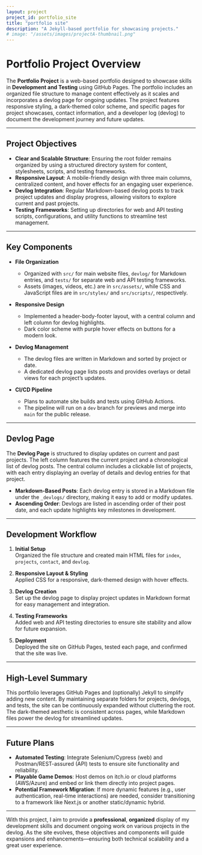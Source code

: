 ```yaml
---
layout: project
project_id: portfolio_site
title: "portfolio site"
description: "A Jekyll-based portfolio for showcasing projects."
# image: "/assets/images/projectA-thumbnail.png"
---
```


# Portfolio Project Overview

The **Portfolio Project** is a web-based portfolio designed to showcase skills in **Development and Testing** using GitHub Pages. The portfolio includes an organized file structure to manage content effectively as it scales and incorporates a devlog page for ongoing updates. The project features responsive styling, a dark-themed color scheme, and specific pages for project showcases, contact information, and a developer log (devlog) to document the development journey and future updates.

---

## Project Objectives

- **Clear and Scalable Structure**: Ensuring the root folder remains organized by using a structured directory system for content, stylesheets, scripts, and testing frameworks.  
- **Responsive Layout**: A mobile-friendly design with three main columns, centralized content, and hover effects for an engaging user experience.  
- **Devlog Integration**: Regular Markdown-based devlog posts to track project updates and display progress, allowing visitors to explore current and past projects.  
- **Testing Frameworks**: Setting up directories for web and API testing scripts, configurations, and utility functions to streamline test management.  

---

## Key Components

- **File Organization**  
  - Organized with `src/` for main website files, `devlog/` for Markdown entries, and `tests/` for separate web and API testing frameworks.  
  - Assets (images, videos, etc.) are in `src/assets/`, while CSS and JavaScript files are in `src/styles/` and `src/scripts/`, respectively.

- **Responsive Design**  
  - Implemented a header-body-footer layout, with a central column and left column for devlog highlights.  
  - Dark color scheme with purple hover effects on buttons for a modern look.

- **Devlog Management**  
  - The devlog files are written in Markdown and sorted by project or date.  
  - A dedicated devlog page lists posts and provides overlays or detail views for each project’s updates.

- **CI/CD Pipeline**  
  - Plans to automate site builds and tests using GitHub Actions.  
  - The pipeline will run on a `dev` branch for previews and merge into `main` for the public release.

---

## Devlog Page

The **Devlog Page** is structured to display updates on current and past projects. The left column features the current project and a chronological list of devlog posts. The central column includes a clickable list of projects, with each entry displaying an overlay of details and devlog entries for that project.

- **Markdown-Based Posts**: Each devlog entry is stored in a Markdown file under the `_devlogs/` directory, making it easy to add or modify updates.  
- **Ascending Order**: Devlogs are listed in ascending order of their post date, and each update highlights key milestones in development.

---

## Development Workflow

1. **Initial Setup**  
   Organized the file structure and created main HTML files for `index`, `projects`, `contact`, and `devlog`.  

2. **Responsive Layout & Styling**  
   Applied CSS for a responsive, dark-themed design with hover effects.  

3. **Devlog Creation**  
   Set up the devlog page to display project updates in Markdown format for easy management and integration.  

4. **Testing Frameworks**  
   Added web and API testing directories to ensure site stability and allow for future expansion.

5. **Deployment**  
   Deployed the site on GitHub Pages, tested each page, and confirmed that the site was live.

---

## High-Level Summary

This portfolio leverages GitHub Pages and (optionally) Jekyll to simplify adding new content. By maintaining separate folders for projects, devlogs, and tests, the site can be continuously expanded without cluttering the root. The dark-themed aesthetic is consistent across pages, while Markdown files power the devlog for streamlined updates.

---

## Future Plans

- **Automated Testing**: Integrate Selenium/Cypress (web) and Postman/REST-assured (API) tests to ensure site functionality and reliability.  
- **Playable Game Demos**: Host demos on itch.io or cloud platforms (AWS/Azure) and embed or link them directly into project pages.  
- **Potential Framework Migration**: If more dynamic features (e.g., user authentication, real-time interactions) are needed, consider transitioning to a framework like Next.js or another static/dynamic hybrid.

---

With this project, I aim to provide a **professional**, **organized** display of my development skills and document ongoing work on various projects in the devlog. As the site evolves, these objectives and components will guide expansions and enhancements—ensuring both technical scalability and a great user experience.

